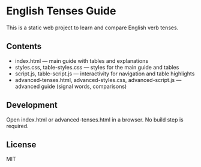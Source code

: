 # English Tenses Guide

This is a static web project to learn and compare English verb tenses.

## Contents
- index.html — main guide with tables and explanations
- styles.css, table-styles.css — styles for the main guide and tables
- script.js, table-script.js — interactivity for navigation and table highlights
- advanced-tenses.html, advanced-styles.css, advanced-script.js — advanced guide (signal words, comparisons)

## Development
Open index.html or advanced-tenses.html in a browser. No build step is required.

## License
MIT
